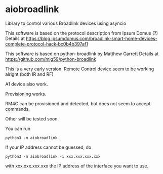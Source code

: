 # aiobroadlink
Library to control various Broadlink devices using asyncio


This software is based on the protocol description from Ipsum Domus (?)
Details at https://blog.ipsumdomus.com/broadlink-smart-home-devices-complete-protocol-hack-bc0b4b397af1

This software is based on python-broadlink by Matthew Garrett
Details at  https://github.com/mjg59/python-broadlink

This is a very early version. Remote Control device seem to be working alright (both IR and RF)

A1 device also work.

Provisioning works.

RM4C can be provisioned and detected, but does not seem to accept commands.

Other will be tested soon.

You can run

    python3 -m aiobroadlink

If your IP address cannot be guessed, do

    python3 -m aiobroadlink -i xxx.xxx.xxx.xxx

with xxx.xxx.xxx.xxx the IP address of the interface you want to use.

